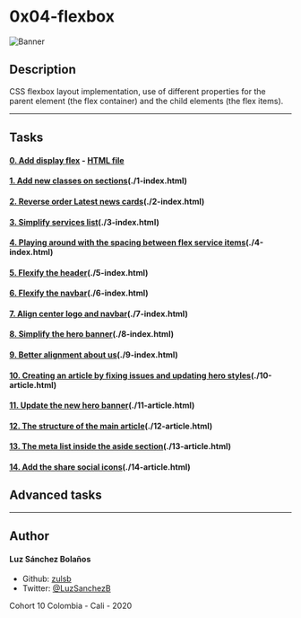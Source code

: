 # 0x04-flexbox
![Banner](banner-flex.gif)

## Description

CSS flexbox layout implementation, use of different properties for the parent element (the flex container) and the child elements (the flex items).

---
## Tasks
#### [0. Add display flex](./0-styles.css) - [HTML file](./0-index.html)
#### [1. Add new classes on sections](./1-styles.css)(./1-index.html)
#### [2. Reverse order Latest news cards](./2-styles.css)(./2-index.html)
#### [3. Simplify services list](./3-styles.css)(./3-index.html)
#### [4. Playing around with the spacing between flex service items](./4-styles.css)(./4-index.html)
#### [5. Flexify the header](./5-styles.css)(./5-index.html)
#### [6. Flexify the navbar](./6-styles.css)(./6-index.html)
#### [7. Align center logo and navbar](./7-styles.css)(./7-index.html)
#### [8. Simplify the hero banner](./8-styles.css)(./8-index.html)
#### [9. Better alignment about us](./9-styles.css)(./9-index.html)
#### [10. Creating an article by fixing issues and updating hero styles](./10-styles.css)(./10-article.html)
#### [11. Update the new hero banner](./11-styles.css)(./11-article.html)
#### [12. The structure of the main article](./12-styles.css)(./12-article.html)
#### [13. The meta list inside the aside section](./13-styles.css)(./13-article.html)
#### [14. Add the share social icons](./14-styles.css)(./14-article.html)

## Advanced tasks

---

## Author
#### Luz Sánchez Bolaños
- Github: [zulsb](https://github.com/zulsb)
- Twitter: [@LuzSanchezB](https://twitter.com/LuzSanchezB)

Cohort 10
Colombia - Cali - 2020